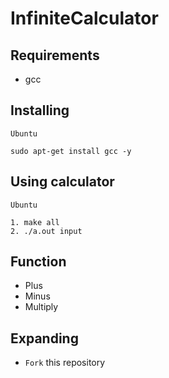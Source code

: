 # InfiniteCalculator

## Requirements

* gcc

## Installing
```
Ubuntu

sudo apt-get install gcc -y
```

## Using calculator
```
Ubuntu

1. make all
2. ./a.out input
```

## Function
* Plus
* Minus
* Multiply

## Expanding

* `Fork` this repository